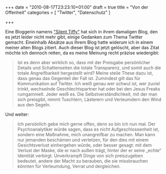 +++
date = "2010-08-17T23:23:10+01:00"
draft = true
title = "Von der Offenheit"
categories = [ "Twitter", "Datenschutz" ]

+++

Eine Bloggerin namens ["Silent Tiffy"][1] hat sich in ihrem damaligen Blog, den es jetzt leider nicht mehr gibt, einige Gedanken zum Thema Twitter gemacht. Eineinhalb Absätze aus Ihrem Blog hatte widerum ich in einem meiner alten Blogs zitiert. Auch dieser Blog ist jetzt gelöscht, aber das Zitat möchte ich dennoch retten, da es meine Meinung recht präzise wiedergibt:

<!--more-->

>Ist es denn aber wirklich so, dass mit der Preisgabe persönlicher Details und Schattenseiten die totale Transparenz, und somit auch die totale Angreifbarkeit hergestellt wird? Meine steile These dazu ist, dass genau das Gegenteil der Fall ist. Zumindest gilt das für Kommunikation auf Twitter. Ich weiß genau wer schwul ist, wer zuviel trinkt, wechselnde Geschlechtspartner hat oder bei den Jesus Freaks rumgammelt. Jeder weiß es. Die Selbstverständlichkeit, mit der man sich preisgibt, nimmt Tuschlern, Lästerern und Verleumdern den Wind aus den Segeln.

Und weiter:

>Ich persönlich gebe mich gerne offen, denn so bin ich nun mal. Der Psychoanalytiker würde sagen, dass es nicht Aufgeschlossenheit ist, sondern eine Maßnahme, mich unangreifbar zu machen. Man kann nur jemanden beschämen und verletzen, für den dies mit einem Gesichtsverlust einhergehen würde, oder besser gesagt: mit dem Verlust der Maske, die er nach außen trägt, hinter der er seine „echte“ Identität verbirgt. Unverkrampft Dinge von sich preiszugeben bedeutet, andere der Macht zu berauben, die sie missbrauchen könnten für Verleumdung, Verrat und dergleichen.

[1]: http://twitter.com/silenttiffy